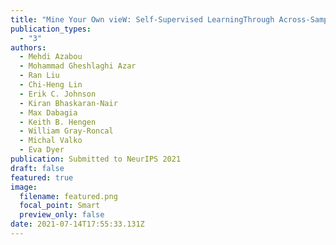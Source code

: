 ```yaml
---
title: "Mine Your Own vieW: Self-Supervised LearningThrough Across-Sample Prediction"
publication_types:
  - "3"
authors:
  - Mehdi Azabou
  - Mohammad Gheshlaghi Azar
  - Ran Liu
  - Chi-Heng Lin
  - Erik C. Johnson
  - Kiran Bhaskaran-Nair
  - Max Dabagia
  - Keith B. Hengen
  - William Gray-Roncal
  - Michal Valko
  - Eva Dyer
publication: Submitted to NeurIPS 2021
draft: false
featured: true
image:
  filename: featured.png
  focal_point: Smart
  preview_only: false
date: 2021-07-14T17:55:33.131Z
---
```

